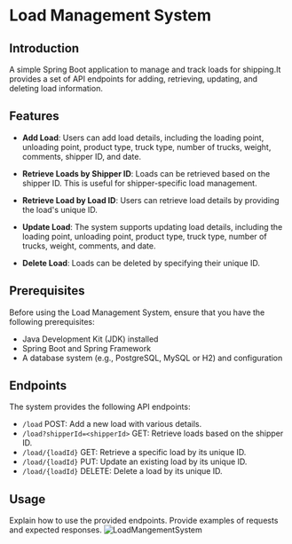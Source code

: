 # Load Management System

## Introduction
A simple Spring Boot application to manage and track loads for shipping.It provides a set of API endpoints for adding, retrieving, updating, and deleting load information.

## Features

- **Add Load**: Users can add load details, including the loading point, unloading point, product type, truck type, number of trucks, weight, comments, shipper ID, and date.

- **Retrieve Loads by Shipper ID**: Loads can be retrieved based on the shipper ID. This is useful for shipper-specific load management.

- **Retrieve Load by Load ID**: Users can retrieve load details by providing the load's unique ID.

- **Update Load**: The system supports updating load details, including the loading point, unloading point, product type, truck type, number of trucks, weight, comments, and date.

- **Delete Load**: Loads can be deleted by specifying their unique ID.

 ## Prerequisites

Before using the Load Management System, ensure that you have the following prerequisites:

- Java Development Kit (JDK) installed
- Spring Boot and Spring Framework
- A database system (e.g., PostgreSQL, MySQL or H2) and configuration

## Endpoints
 The system provides the following API endpoints:

- `/load` POST: Add a new load with various details.
- `/load?shipperId=<shipperId>` GET: Retrieve loads based on the shipper ID.
- `/load/{loadId}` GET: Retrieve a specific load by its unique ID.
- `/load/{loadId}` PUT: Update an existing load by its unique ID.
- `/load/{loadId}` DELETE: Delete a load by its unique ID.

## Usage

Explain how to use the provided endpoints. Provide examples of requests and expected responses.
![LoadMangementSystem](https://github.com/AnkitKumarAK7/transport/assets/118627652/5537e994-ec03-4ca8-a5c2-96ead19da6a4)
